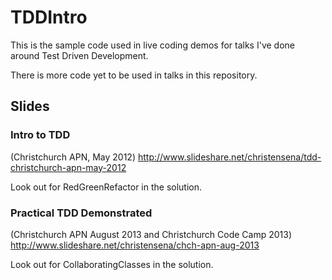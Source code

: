 # TDDIntro

This is the sample code used in live coding demos for talks I've done around Test Driven Development.

There is more code yet to be used in talks in this repository.

## Slides

### Intro to TDD 
(Christchurch APN, May 2012)
http://www.slideshare.net/christensena/tdd-christchurch-apn-may-2012

Look out for RedGreenRefactor in the solution.

### Practical TDD Demonstrated
(Christchurch APN August 2013 and Christchurch Code Camp 2013)
http://www.slideshare.net/christensena/chch-apn-aug-2013

Look out for CollaboratingClasses in the solution.

